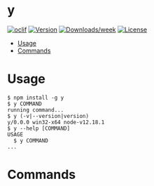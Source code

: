 y
=



[![oclif](https://img.shields.io/badge/cli-oclif-brightgreen.svg)](https://oclif.io)
[![Version](https://img.shields.io/npm/v/y.svg)](https://npmjs.org/package/y)
[![Downloads/week](https://img.shields.io/npm/dw/y.svg)](https://npmjs.org/package/y)
[![License](https://img.shields.io/npm/l/y.svg)](https://github.com/youyiqin/y/blob/master/package.json)

<!-- toc -->
* [Usage](#usage)
* [Commands](#commands)
<!-- tocstop -->
# Usage
<!-- usage -->
```sh-session
$ npm install -g y
$ y COMMAND
running command...
$ y (-v|--version|version)
y/0.0.0 win32-x64 node-v12.18.1
$ y --help [COMMAND]
USAGE
  $ y COMMAND
...
```
<!-- usagestop -->
# Commands
<!-- commands -->

<!-- commandsstop -->
